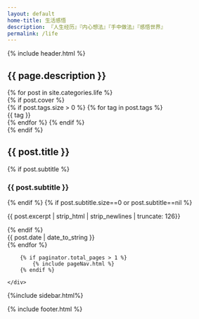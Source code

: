 ```yaml
---
layout: default
home-title: 生活感悟
description: 『人生经历』『内心想法』『手中做法』『感悟世界』
permalink: /life
---
```


{% include header.html %}
<div class="g-banner tags-banner {{ site.postPatterns | prepend: 'post-pattern-' }} {{ site.theme-color | prepend: 'bgcolor-' }}" data-theme="{{ site.theme-color }}">
    <h2>{{ page.description }}</h2>
</div>

<main class="g-container home-content">
    <div class="article-list">
        {% for post in site.categories.life %}
            <article class="article-item">
                {% if post.cover %}
                <div class="post-cover">
                    {% if post.tags.size > 0 %}
                            {% for tag in post.tags  %}
                            <div class="ribbon">
                    <span>{{ tag }}</span>
                    </div>
                            {% endfor %}
                        {% endif %}
                    <a class="post-link" href="{{ post.url }}" title="{{ post.title }}"></a>
                    <img src="{{ post.cover }}" alt="">
                </div>
                {% endif %}
                <section class="post-preview">
                    <a class="post-link" href="{{ post.url }}" title="{{ post.title }}"></a>
                    <h2 class="post-title">{{ post.title }}</h2>
                    {% if post.subtitle %}
                    <h3 class="post-subtitle">{{ post.subtitle }}</h3>
                    {% endif %}
                    {% if post.subtitle.size==0 or post.subtitle==nil %}
                    <p class="post-excerpt">{{ post.excerpt | strip_html | strip_newlines | truncate: 126}}</p>
                    {% endif %}
                </section>
                <footer class="post-meta">
                    <time class="post-date" datetime="{{ post.date | date:"%y-%m-%d" }}">{{ post.date | date_to_string }}</time>
                </footer>
            </article>
        {% endfor %}

        {% if paginator.total_pages > 1 %}
            {% include pageNav.html %}
        {% endif %}

    </div>
 {%include sidebar.html%}

</main>

{% include footer.html %}
